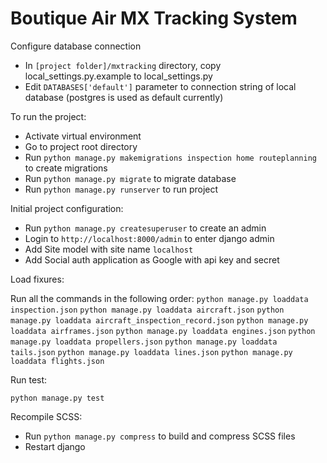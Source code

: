 # Boutique Air MX Tracking System

Configure database connection

- In `[project folder]/mxtracking` directory, copy local_settings.py.example to local_settings.py
- Edit `DATABASES['default']` parameter to connection string of local database (postgres is used as default currently)

To run the project:

- Activate virtual environment
- Go to project root directory
- Run `python manage.py makemigrations inspection home routeplanning` to create migrations
- Run `python manage.py migrate` to migrate database
- Run `python manage.py runserver` to run project

Initial project configuration:

- Run `python manage.py createsuperuser` to create an admin
- Login to `http://localhost:8000/admin` to enter django admin
- Add Site model with site name `localhost`
- Add Social auth application as Google with api key and secret

Load fixures:

Run all the commands in the following order:
`python manage.py loaddata inspection.json`
`python manage.py loaddata aircraft.json`
`python manage.py loaddata aircraft_inspection_record.json`
`python manage.py loaddata airframes.json`
`python manage.py loaddata engines.json`
`python manage.py loaddata propellers.json`
`python manage.py loaddata tails.json`
`python manage.py loaddata lines.json`
`python manage.py loaddata flights.json`

Run test:

`python manage.py test`

Recompile SCSS:

- Run `python manage.py compress` to build and compress SCSS files
- Restart django
